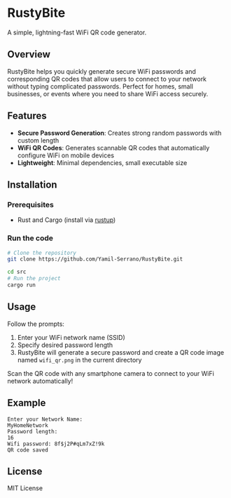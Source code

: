 # RustyBite

A simple, lightning-fast WiFi QR code generator.

## Overview

RustyBite helps you quickly generate secure WiFi passwords and corresponding QR codes that allow users to connect to your network without typing complicated passwords. Perfect for homes, small businesses, or events where you need to share WiFi access securely.

## Features

- **Secure Password Generation**: Creates strong random passwords with custom length
- **WiFi QR Codes**: Generates scannable QR codes that automatically configure WiFi on mobile devices
- **Lightweight**: Minimal dependencies, small executable size

## Installation

### Prerequisites

- Rust and Cargo (install via [rustup](https://rustup.rs/))

### Run the code

```bash
# Clone the repository
git clone https://github.com/Yamil-Serrano/RustyBite.git

cd src
# Run the project
cargo run
```

## Usage

Follow the prompts:
1. Enter your WiFi network name (SSID)
2. Specify desired password length
3. RustyBite will generate a secure password and create a QR code image named `wifi_qr.png` in the current directory

Scan the QR code with any smartphone camera to connect to your WiFi network automatically!

## Example

```
Enter your Network Name: 
MyHomeNetwork
Password length: 
16
Wifi password: 8f$j2P#qLm7xZ!9k
QR code saved
```


## License

MIT License
